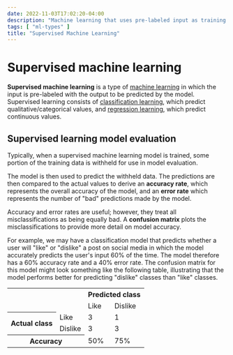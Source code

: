 ```yaml
---
date: 2022-11-03T17:02:20-04:00
description: "Machine learning that uses pre-labeled input as training data"
tags: [ "ml-types" ]
title: "Supervised Machine Learning"
---
```


# Supervised machine learning

**Supervised machine learning** is a type of [machine learning](machine-learning.md) in which the input is pre-labeled with the output to be predicted by the model. Supervised learning consists of [classification learning](ml-supervised-classification-learning.md), which predict qualitative/categorical values, and [regression learning](ml-supervised-regression-learning.md), which predict continuous values.

<!-- There are three types of datasets involved in training a model using supervised learning:

* The **training dataset** consists of the input plus the pre-labeled outcomes and is used to train the model.
* The **validation dataset** consists of the input plus pre-labeled outcomes and is explicitly withed from the model so that the models output can be compared with the validation dataset to determine the model's accuracy when evaluating unseen data.
* The **testing dataset** -->

## Supervised learning model evaluation

Typically, when a supervised machine learning model is trained, some portion of the training data is withheld for use in model evaluation.

The model is then used to predict the withheld data. The predictions are then compared to the actual values to derive an **accuracy rate**, which represents the overall accuracy of the model, and an **error rate** which represents the number of "bad" predictions made by the model.

Accuracy and error rates are useful; however, they treat all misclassifications as being equally bad. A **confusion matrix** plots the misclassifications to provide more detail on model accuracy.

For example, we may have a classification model that predicts whether a user will "like" or "dislike" a post on social media in which the model accurately predicts the user's input 60% of the time. The model therefore has a 60% accuracy rate and a 40% error rate. The confusion matrix for this model might look something like the following table, illustrating that the model performs better for predicting "dislike" classes than "like" classes.

<table>
	<tr>
		<td rowspan="2" colspan="3"></td>
		<th colspan="2">Predicted class</th>
	</tr>
	<tr>
		<td>Like</td>
		<td>Dislike</td>
	</tr>
	<tr>
		<th rowspan="2" colspan="2">Actual class</th>
		<td>Like</td>
		<td>3</td>
		<td>1</td>
	</tr>
	<tr>
		<td>Dislike</td>
		<td>3</td>
		<td>3</td>
	</tr>
	<tr>
		<th colspan="3">Accuracy</th>
		<td>50%</td>
		<td>75%</td>
	</tr>
</table>
